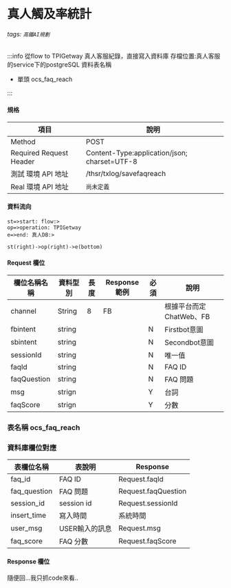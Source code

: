 # 真人觸及率統計
###### tags: `高鐵AI規劃`


:::info 
從flow to TPIGetway 真人客服紀錄，直接寫入資料庫
存檔位置:真人客服的service下的postgreSQL
資料表名稱
  * 單頭 ocs_faq_reach

:::

#### 規格

  項目 | 說明
  ---- | ---
  Method | POST
  Required Request Header |  Content-Type:application/json; charset=UTF-8
  測試 環境 API 地址 | /thsr/txlog/savefaqreach
  Real 環境 API 地址 | `尚未定義`

#### 資料流向
```flow
st=>start: flow:>
op=>operation: TPIGetway
e=>end: 真人DB:>

st(right)->op(right)->e(bottom)

```

#### Request 欄位

欄位名稱名稱 | 資料型別| 長度|Response範例| 必須 | 說明
--------- | ------- |-----| --------|--------|--------
channel |	String | 8| FB ||根據平台而定 ChatWeb、FB
fbintent | string | |  | N | Firstbot意圖
sbintent | string | |  | N | Secondbot意圖
sessionId| string | |  | N | 唯一值
faqId | string | |  | N | FAQ ID
faqQuestion | string | |  | N | FAQ 問題
msg | strign | | | Y|  台詞
faqScore | strign | | | Y|  分數



### 表名稱 ocs_faq_reach
### 資料庫欄位對應


表欄位名稱 | 表說明 | Response 
--------- | ------- | ----|
faq_id |   FAQ ID | Request.faqId
faq_question |   FAQ 問題 | Request.faqQuestion
session_id |   session id | Request.sessionId
insert_time |   寫入時間 | 系統時間
user_msg |   USER輸入的訊息 | Request.msg
faq_score |   FAQ 分數 | Request.faqScore


#### Response 欄位
隨便回...我只抓code來看..




